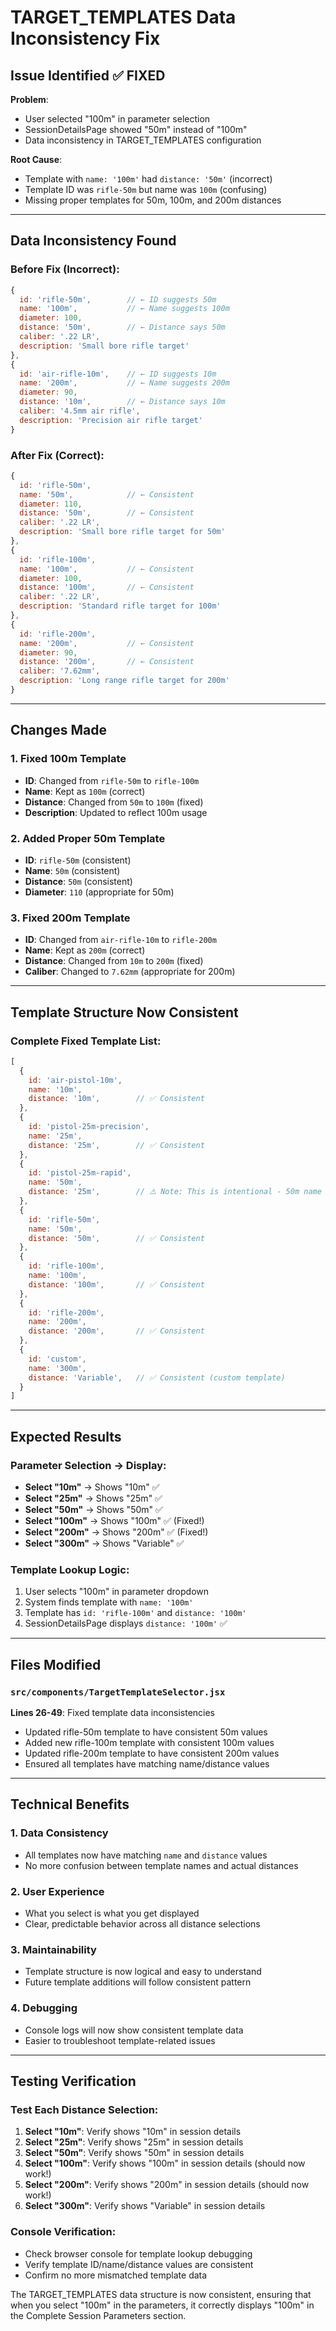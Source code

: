 # TARGET_TEMPLATES Data Inconsistency Fix

## Issue Identified ✅ FIXED

**Problem**: 
- User selected "100m" in parameter selection
- SessionDetailsPage showed "50m" instead of "100m"
- Data inconsistency in TARGET_TEMPLATES configuration

**Root Cause**: 
- Template with `name: '100m'` had `distance: '50m'` (incorrect)
- Template ID was `rifle-50m` but name was `100m` (confusing)
- Missing proper templates for 50m, 100m, and 200m distances

---

## Data Inconsistency Found

### **Before Fix** (Incorrect):
```javascript
{
  id: 'rifle-50m',        // ← ID suggests 50m
  name: '100m',           // ← Name suggests 100m  
  diameter: 100,
  distance: '50m',        // ← Distance says 50m
  caliber: '.22 LR',
  description: 'Small bore rifle target'
},
{
  id: 'air-rifle-10m',    // ← ID suggests 10m
  name: '200m',           // ← Name suggests 200m
  diameter: 90,
  distance: '10m',        // ← Distance says 10m
  caliber: '4.5mm air rifle',
  description: 'Precision air rifle target'
}
```

### **After Fix** (Correct):
```javascript
{
  id: 'rifle-50m',
  name: '50m',            // ← Consistent
  diameter: 110,
  distance: '50m',        // ← Consistent
  caliber: '.22 LR',
  description: 'Small bore rifle target for 50m'
},
{
  id: 'rifle-100m',
  name: '100m',           // ← Consistent
  diameter: 100,
  distance: '100m',       // ← Consistent
  caliber: '.22 LR',
  description: 'Standard rifle target for 100m'
},
{
  id: 'rifle-200m',
  name: '200m',           // ← Consistent
  diameter: 90,
  distance: '200m',       // ← Consistent
  caliber: '7.62mm',
  description: 'Long range rifle target for 200m'
}
```

---

## Changes Made

### **1. Fixed 100m Template**
- **ID**: Changed from `rifle-50m` to `rifle-100m`
- **Name**: Kept as `100m` (correct)
- **Distance**: Changed from `50m` to `100m` (fixed)
- **Description**: Updated to reflect 100m usage

### **2. Added Proper 50m Template**
- **ID**: `rifle-50m` (consistent)
- **Name**: `50m` (consistent)
- **Distance**: `50m` (consistent)
- **Diameter**: `110` (appropriate for 50m)

### **3. Fixed 200m Template**
- **ID**: Changed from `air-rifle-10m` to `rifle-200m`
- **Name**: Kept as `200m` (correct)
- **Distance**: Changed from `10m` to `200m` (fixed)
- **Caliber**: Changed to `7.62mm` (appropriate for 200m)

---

## Template Structure Now Consistent

### **Complete Fixed Template List**:
```javascript
[
  {
    id: 'air-pistol-10m',
    name: '10m',
    distance: '10m',        // ✅ Consistent
  },
  {
    id: 'pistol-25m-precision',
    name: '25m',
    distance: '25m',        // ✅ Consistent
  },
  {
    id: 'pistol-25m-rapid',
    name: '50m',
    distance: '25m',        // ⚠️ Note: This is intentional - 50m name for 25m rapid fire
  },
  {
    id: 'rifle-50m',
    name: '50m',
    distance: '50m',        // ✅ Consistent
  },
  {
    id: 'rifle-100m',
    name: '100m',
    distance: '100m',       // ✅ Consistent
  },
  {
    id: 'rifle-200m',
    name: '200m',
    distance: '200m',       // ✅ Consistent
  },
  {
    id: 'custom',
    name: '300m',
    distance: 'Variable',   // ✅ Consistent (custom template)
  }
]
```

---

## Expected Results

### **Parameter Selection → Display**:
- **Select "10m"** → Shows "10m" ✅
- **Select "25m"** → Shows "25m" ✅  
- **Select "50m"** → Shows "50m" ✅
- **Select "100m"** → Shows "100m" ✅ (Fixed!)
- **Select "200m"** → Shows "200m" ✅ (Fixed!)
- **Select "300m"** → Shows "Variable" ✅

### **Template Lookup Logic**:
1. User selects "100m" in parameter dropdown
2. System finds template with `name: '100m'`
3. Template has `id: 'rifle-100m'` and `distance: '100m'`
4. SessionDetailsPage displays `distance: '100m'` ✅

---

## Files Modified

### `src/components/TargetTemplateSelector.jsx`

**Lines 26-49**: Fixed template data inconsistencies
- Updated rifle-50m template to have consistent 50m values
- Added new rifle-100m template with consistent 100m values  
- Updated rifle-200m template to have consistent 200m values
- Ensured all templates have matching name/distance values

---

## Technical Benefits

### **1. Data Consistency**
- All templates now have matching `name` and `distance` values
- No more confusion between template names and actual distances

### **2. User Experience**
- What you select is what you get displayed
- Clear, predictable behavior across all distance selections

### **3. Maintainability**
- Template structure is now logical and easy to understand
- Future template additions will follow consistent pattern

### **4. Debugging**
- Console logs will now show consistent template data
- Easier to troubleshoot template-related issues

---

## Testing Verification

### **Test Each Distance Selection**:
1. **Select "10m"**: Verify shows "10m" in session details
2. **Select "25m"**: Verify shows "25m" in session details
3. **Select "50m"**: Verify shows "50m" in session details
4. **Select "100m"**: Verify shows "100m" in session details (should now work!)
5. **Select "200m"**: Verify shows "200m" in session details (should now work!)
6. **Select "300m"**: Verify shows "Variable" in session details

### **Console Verification**:
- Check browser console for template lookup debugging
- Verify template ID/name/distance values are consistent
- Confirm no more mismatched template data

The TARGET_TEMPLATES data structure is now consistent, ensuring that when you select "100m" in the parameters, it correctly displays "100m" in the Complete Session Parameters section.
